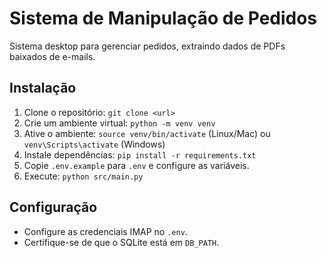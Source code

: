 # Sistema de Manipulação de Pedidos

Sistema desktop para gerenciar pedidos, extraindo dados de PDFs baixados de e-mails.

## Instalação
1. Clone o repositório: `git clone <url>`
2. Crie um ambiente virtual: `python -m venv venv`
3. Ative o ambiente: `source venv/bin/activate` (Linux/Mac) ou `venv\Scripts\activate` (Windows)
4. Instale dependências: `pip install -r requirements.txt`
5. Copie `.env.example` para `.env` e configure as variáveis.
6. Execute: `python src/main.py`

## Configuração
- Configure as credenciais IMAP no `.env`.
- Certifique-se de que o SQLite está em `DB_PATH`.